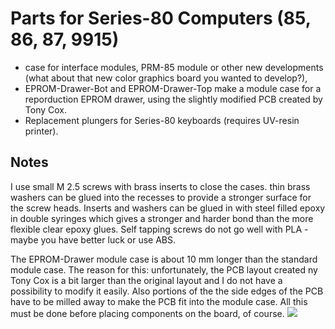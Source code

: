 
<h1>Parts for Series-80 Computers (85, 86, 87, 9915)</h1>

<ul>
  <li>case for interface modules, PRM-85 module or other new developments (what about that new color graphics board you wanted to develop?),</li>
  <li>EPROM-Drawer-Bot and EPROM-Drawer-Top make a module case for a reporduction EPROM drawer, using the slightly modified PCB created by Tony Cox.</li>
  <li>Replacement plungers for Series-80 keyboards (requires UV-resin printer).</li>
</ul>

<h2>Notes</h2>
I use small M 2.5 screws with brass inserts to close the cases. thin brass washers can be glued into the recesses to provide a stronger surface for the screw heads.
Inserts and washers can be glued in with steel filled epoxy in double syringes which gives a stronger and harder bond than the more flexible clear epoxy glues.
Self tapping screws do not go well with PLA - maybe you have better luck or use ABS.

The EPROM-Drawer module case is about 10 mm longer than the standard module case. The reason for this: unfortunately, the PCB layout created ny Tony Cox is a bit larger than the original layout and I do not have a possibility to modify it easily.
Also portions of the the side edges of the PCB have to be milled away to make the PCB fit into the module case. All this must be done before placing components on the board, of course.
<img src="EPROM-Drawer-Bot.jpg">

